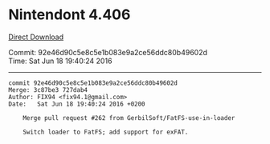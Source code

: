 # Nintendont 4.406
[Direct Download](./Nintendont.zip)

Commit: 92e46d90c5e8c5e1b083e9a2ce56ddc80b49602d  
Time: Sat Jun 18 19:40:24 2016   

-----

```
commit 92e46d90c5e8c5e1b083e9a2ce56ddc80b49602d
Merge: 3c87be3 727dab4
Author: FIX94 <fix94.1@gmail.com>
Date:   Sat Jun 18 19:40:24 2016 +0200

    Merge pull request #262 from GerbilSoft/FatFS-use-in-loader
    
    Switch loader to FatFS; add support for exFAT.
```
